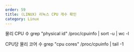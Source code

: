 ```yaml
---
order: 59
title: (LINUX) 리눅스 CPU 개수 확인
category: Linux
---
```


물리 CPU 수
grep "physical id" /proc/cpuinfo | sort -u | wc -l


CPU당 물리 코어 수
grep "cpu cores" /proc/cpuinfo | tail -1
